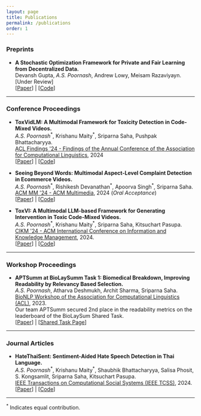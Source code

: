 ```yaml
---
layout: page
title: Publications
permalink: /publications
order: 1
---
```


### Preprints

* **A Stochastic Optimization Framework for Private and Fair Learning from Decentralized Data.**  
  Devansh Gupta, *A.S. Poornash*, Andrew Lowy, Meisam Razaviyayn.  
  [Under Review] <br>
  [[Paper](http://arxiv.org/abs/2411.07889)] | [[Code](https://github.com/justaguyalways/Stochastic-Federated-Differentially-Private-and-Fair-Learning)]

---

### Conference Proceedings

* **ToxVidLM: A Multimodal Framework for Toxicity Detection in Code-Mixed Videos.**  
  *A.S. Poornash*<sup>\*</sup>, Krishanu Maity<sup>\*</sup>, Sriparna Saha, Pushpak Bhattacharyya.  
  [ACL Findings '24 - Findings of the Annual Conference of the Association for Computational Linguistics](https://2024.aclweb.org/), 2024 <br>
  [[Paper](https://aclanthology.org/2024.findings-acl.663)] | [[Code](https://github.com/justaguyalways/ToxVidLM_ACL_2024/tree/main)]

* **Seeing Beyond Words: Multimodal Aspect-Level Complaint Detection in Ecommerce Videos.**  
  *A.S. Poornash*<sup>\*</sup>, Rishikesh Devanathan<sup>\*</sup>, Apoorva Singh<sup>\*</sup>, Sriparna Saha.  
  [ACM MM '24 - ACM Multimedia](https://2024.acmmm.org/), 2024 (_Oral Acceptance_) <br>
  [[Paper](https://dl.acm.org/doi/10.1145/3664647.3681595)] | [[Code](https://github.com/justaguyalways/MAACA-ACM-MM-24)]

* **ToxVI: A Multimodal LLM-based Framework for Generating Intervention in Toxic Code-Mixed Videos.**  
  *A.S. Poornash*<sup>\*</sup>, Krishanu Maity<sup>\*</sup>, Sriparna Saha, Kitsuchart Pasupa.  
  [CIKM '24 - ACM International Conference on Information and Knowledge Management](https://cikm2024.org/), 2024.  
  [[Paper](https://dl.acm.org/doi/10.1145/3627673.3680004)] | [[Code](https://github.com/justaguyalways/Code-Mixed-Hinglish-Intervention-CIKM-2024/)]

---

### Workshop Proceedings

* **APTSumm at BioLaySumm Task 1: Biomedical Breakdown, Improving Readability by Relevancy Based Selection.**  
  *A.S. Poornash*, Atharva Deshmukh, Archit Sharma, Sriparna Saha.  
  [BioNLP Workshop of the Association for Computational Linguistics (ACL)](https://aclweb.org/aclwiki/BioNLP_2023), 2023.  
  Our team APTSumm secured 2nd place in the readability metrics on the leaderboard of the BioLaySum Shared Task.  
  [[Paper](https://aclanthology.org/2023.bionlp-1.61)] | [[Shared Task Page](https://biolaysumm.org/2023/)]

---

### Journal Articles

* **HateThaiSent: Sentiment-Aided Hate Speech Detection in Thai Language.**  
  *A.S. Poornash*<sup>\*</sup>, Krishanu Maity<sup>\*</sup>, Shaubhik Bhattacharyya, Salisa Phosit, S. Kongsamlit, Sriparna Saha, Kitsuchart Pasupa.  
  [IEEE Transactions on Computational Social Systems (IEEE TCSS)](https://ieeexplore.ieee.org/xpl/RecentIssue.jsp?punumber=6570650), 2024.  
  [[Paper](https://ieeexplore.ieee.org/document/10494986)] | [[Code](https://github.com/dsmlr/HateThaiSent)]

---

<sup>\*</sup> Indicates equal contribution.
